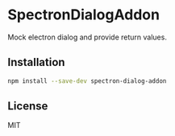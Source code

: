 # SpectronDialogAddon

Mock electron dialog and provide return values.

## Installation

```bash
npm install --save-dev spectron-dialog-addon
```

## License

MIT
